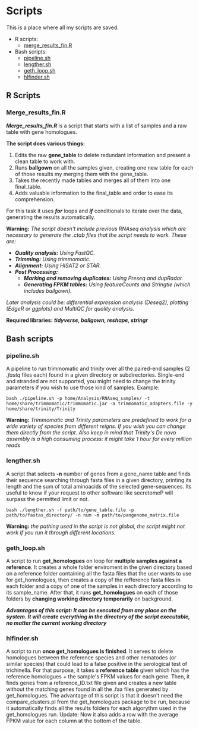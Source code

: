 # Scripts
This is a place where all my scripts are saved.
- R scripts:
    - [merge_results_fin.R](#Merge_results_finr)
- Bash scripts:
    - [pipeline.sh](#pipelinesh)
    - [lengther.sh](#lengthersh)
    - [geth_loop.sh](#geth_loop)
    - [hlfinder.sh](#hlfinder)
## R Scripts 

### Merge_results_fin.R 

__*Merge_results_fin.R*__ is a script that starts with a list of samples and a raw table with gene homologues. 

**The script does various things:**
1. Edits the raw **gene_table** to delete redundant information and present a clean table to work with.
2. Runs **ballgown** on all the samples given, creating one new table for each of those results my merging them with the gene_table.
3. Takes the recently made tables and merges all of them into one final_table.
4. Adds valuable information to the final_table and order to ease its comprehension.

For this task it uses ***for*** loops and ***if*** conditionals to iterate over the data, generating the results automatically.

**Warning:** *The script doesn't include previous RNAseq analysis which are necessary to generate the .ctab files that the script needs to work.
These are:*
- ***Quality analysis:** Using FastQC.*
- ***Trimming:** Using trimmomatic.*
- ***Alignment:** Using HISAT2 or STAR.*
- ***Post Processing:***
    - ***Marking and removing duplicates:** Using Preseq and dupRadar.*
    - ***Generating FPKM tables:** Using featureCounts and Stringtie (which includes ballgown).*

*Later analysis could be: differential expression analysis (Deseq2), plotting (EdgeR or ggplots) and MultiQC for quality analysis.*

**Required libraries:** ***tidyverse, ballgown, reshape, stringr***

## Bash scripts

### pipeline.sh

A pipeline to run trimmomatic and trinity over all the paired-end samples (2 *.fastq* files each) found in a given directory or subdirectories. Single-end and stranded are not supported, you might need to change the trinity parameters if you wish to use those kind of samples.
Example:
~~~
bash ./pipeline.sh -p home/Analysis/RNAseq_samples/ -t home/share/trimmomatic/trimmomatic.jar -a trimmomatic_adapters.file -y home/share/trinity/Trinity  
~~~

**Warning:** *Trimmomatic and Trinity parameters are predefined to work for a wide variety of species from different reigns. If you wish you can change them directly from the script. Also keep in mind that Trinity's De novo assembly is a high consuming process: it might take 1 hour for every million reads* 

### lengther.sh

A script that selects **-n** number of genes from a gene_name table and finds their sequence searching through fasta files in a given directory, printing its length and the sum of total aminoacids of the selected gene-sequences. Its useful to know if your request to other software like secretomeP will surpass the permitted limit or not.

~~~ 
bash ./lengther.sh -f path/to/gene_table.file -p path/to/fastas_directory/ -n num -m path/to/pangenome_matrix.file
~~~

**Warning:**  *the pathing used in the script is not global, the script might not work if you run it through different locations.*

### geth_loop.sh

A script to run **get_homologues** on loop for **multiple samples against a reference**. It creates a whole folder enviroment in the given directory based on a reference folder containing all the fasta files that the user wants to use for get_homologues, then creates a copy of the refference fasta files in each folder and a copy of one of the samples in each directory according to its sample_name. After that, it runs **get_homologues** on each of those folders by **changing working directory temporarily** on background.

***Advantages of this script: It can be executed from any place on the system. It will create everything in the directory of the script executable, no matter the current working directory***

### hlfinder.sh

A script to run **once get_homologues is finished**. It serves to delete homologues between the reference species and other nematodes (or similar species) that could lead to a false positive in the serological test of trichinella. For that purpose, it takes a **reference table** given which has the reference homologues + the sample's FPKM values for each gene. Then, it finds genes from a reference_ID.txt file given and creates a new table without the matching genes found in all the .faa files generated by get_homologues. The advantage of this script is that it doesn't need the compare_clusters.pl from the get_homologues package to be run, because it automatically finds all the results folders for each algorythm used in the get_homologues run.
Update: Now it also adds a row with the average FPKM value for each column at the bottom of the table. 
